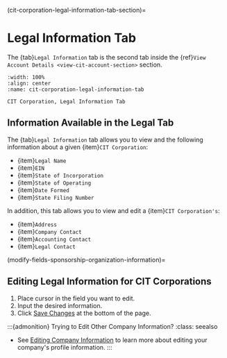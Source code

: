 
(cit-corporation-legal-information-tab-section)=
# Legal Information Tab


The {tab}`Legal Information` tab is the second tab inside the {ref}`View Account Details <view-cit-account-section>` section.

```{lazyfigure} ../../../../_static/solo_app/CIT_Corporation/legal-information-tab/legal-information-tab-location.jpg
:width: 100%
:align: center
:name: cit-corporation-legal-information-tab

CIT Corporation, Legal Information Tab
```

## Information Available in the Legal Tab

The {tab}`Legal Information` tab allows you to view and the following information about a given {item}`CIT Corporation`:

- {item}`Legal Name`
- {item}`EIN`
- {item}`State of Incorporation`
- {item}`State of Operating`
- {item}`Date Formed`
- {item}`State Filing Number`

In addition, this tab allows you to view and edit a {item}`CIT Corporation's`:

- {item}`Address`
- {item}`Company Contact`
- {item}`Accounting Contact`
- {item}`Legal Contact`

(modify-fields-sponsorship-organization-information)=
## Editing Legal Information for CIT Corporations

1. Place cursor in the field you want to edit.
2. Input the desired information.
3. Click [Save Changes](#save-changes) at the bottom of the page.

:::{admonition} Trying to Edit Other Company Information?
:class: seealso

- See [Editing Company Information](profile-section-homepage) to learn more about editing your company's profile information.
:::
